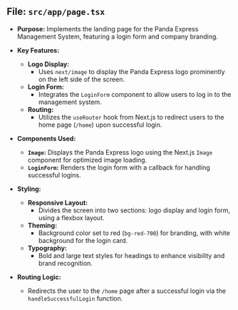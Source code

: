 ## File: `src/app/page.tsx`
- **Purpose:** Implements the landing page for the Panda Express Management System, featuring a login form and company branding.
- **Key Features:**
  - **Logo Display:**
    - Uses `next/image` to display the Panda Express logo prominently on the left side of the screen.
  - **Login Form:**
    - Integrates the `LoginForm` component to allow users to log in to the management system.
  - **Routing:**
    - Utilizes the `useRouter` hook from Next.js to redirect users to the home page (`/home`) upon successful login.

- **Components Used:**
  - **`Image`:** Displays the Panda Express logo using the Next.js `Image` component for optimized image loading.
  - **`LoginForm`:** Renders the login form with a callback for handling successful logins.

- **Styling:**
  - **Responsive Layout:**
    - Divides the screen into two sections: logo display and login form, using a flexbox layout.
  - **Theming:**
    - Background color set to red (`bg-red-700`) for branding, with white background for the login card.
  - **Typography:**
    - Bold and large text styles for headings to enhance visibility and brand recognition.

- **Routing Logic:**
  - Redirects the user to the `/home` page after a successful login via the `handleSuccessfulLogin` function.
